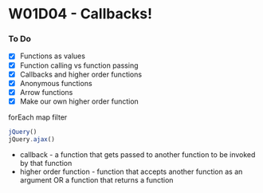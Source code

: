 # W01D04 - Callbacks!

### To Do
- [x] Functions as values
- [x] Function calling vs function passing
- [x] Callbacks and higher order functions
- [x] Anonymous functions
- [x] Arrow functions
- [x] Make our own higher order function

forEach
map
filter


```js
jQuery()
jQuery.ajax()
```

* callback - a function that gets passed to another function to be invoked by that function
* higher order function - function that accepts another function as an argument OR a function that returns a function














